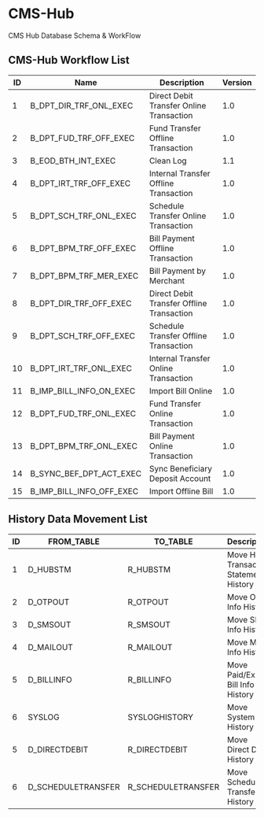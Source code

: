# CMS-Hub
CMS Hub Database Schema &amp; WorkFlow

## CMS-Hub Workflow List

| ID  | Name                         | Description                                 | Version |
|-----|------------------------------|---------------------------------------------|---------|
| 1   | B_DPT_DIR_TRF_ONL_EXEC       | Direct Debit Transfer Online Transaction    | 1.0     |
| 2   | B_DPT_FUD_TRF_OFF_EXEC       | Fund Transfer Offline Transaction           | 1.0     |
| 3   | B_EOD_BTH_INT_EXEC           | Clean Log                                   | 1.1     |
| 4   | B_DPT_IRT_TRF_OFF_EXEC       | Internal Transfer Offline Transaction       | 1.0     |
| 5   | B_DPT_SCH_TRF_ONL_EXEC       | Schedule Transfer Online Transaction        | 1.0     |
| 6   | B_DPT_BPM_TRF_OFF_EXEC       | Bill Payment Offline Transaction            | 1.0     |
| 7   | B_DPT_BPM_TRF_MER_EXEC       | Bill Payment by Merchant                    | 1.0     |
| 8   | B_DPT_DIR_TRF_OFF_EXEC       | Direct Debit Transfer Offline Transaction   | 1.0     |
| 9   | B_DPT_SCH_TRF_OFF_EXEC       | Schedule Transfer Offline Transaction       | 1.0     |
| 10  | B_DPT_IRT_TRF_ONL_EXEC       | Internal Transfer Online Transaction        | 1.0     |
| 11  | B_IMP_BILL_INFO_ON_EXEC      | Import Bill Online                          | 1.0     |
| 12  | B_DPT_FUD_TRF_ONL_EXEC       | Fund Transfer Online Transaction            | 1.0     |
| 13  | B_DPT_BPM_TRF_ONL_EXEC       | Bill Payment Online Transaction             | 1.0     |
| 14  | B_SYNC_BEF_DPT_ACT_EXEC      | Sync Beneficiary Deposit Account            | 1.0     |
| 15  | B_IMP_BILL_INFO_OFF_EXEC     | Import Offline Bill                         | 1.0     |

## History Data Movement List

| ID  | FROM_TABLE | TO_TABLE      | Description                          | TYPE     | FREQUENCY |
|-----|------------|---------------|--------------------------------------|----------|-----------|
| 1   | D_HUBSTM   | R_HUBSTM      | Move Hub Transaction Statement History | T-SQL    | DAILY     |
| 2   | D_OTPOUT   | R_OTPOUT      | Move OTP Info History                | T-SQL    | DAILY     |
| 3   | D_SMSOUT   | R_SMSOUT      | Move SMS Info History                | T-SQL    | DAILY     |
| 4   | D_MAILOUT  | R_MAILOUT     | Move Mail Info History               | T-SQL    | DAILY     |
| 5   | D_BILLINFO | R_BILLINFO    | Move Paid/Expire Bill Info History   | T-SQL    | DAILY     |
| 6   | SYSLOG     | SYSLOGHISTORY | Move System Log History              | Agent    | DAILY     |
| 5   | D_DIRECTDEBIT | R_DIRECTDEBIT    | Move Direct Debit History      | T-SQL    | DAILY     |
| 6   | D_SCHEDULETRANSFER | R_SCHEDULETRANSFER | Move Schedule Transfer History | T-SQL    | DAILY     |

